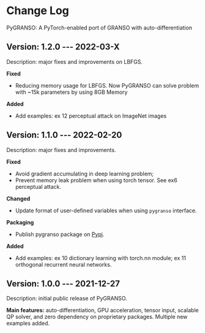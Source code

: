 # Change Log

PyGRANSO: A PyTorch-enabled port of GRANSO with auto-differentiation

## Version: 1.2.0 --- 2022-03-X

Description: major fixes and improvements on LBFGS. 

**Fixed** 
- Reducing memory usage for LBFGS. Now PyGRANSO can solve problem with ~15k parameters by using 8GB Memory 

**Added**
- Add examples: ex 12 perceptual attack on ImageNet images


## Version: 1.1.0 --- 2022-02-20

Description: major fixes and improvements. 

**Fixed** 
- Avoid gradient accumulating in deep learning problem; 
- Prevent memory leak problem when using torch tensor. See ex6 perceptual attack.

**Changed**
- Update format of user-defined variables when using `pygranso` interface. 

**Packaging**
- Publish pygranso package on [Pypi](https://pypi.org/project/pygranso/).

**Added**
- Add examples: ex 10 dictionary learning with torch.nn module; ex 11 orthogonal recurrent neural networks.

## Version: 1.0.0 --- 2021-12-27

Description: initial public release of PyGRANSO. 

**Main features:** auto-differentiation, GPU acceleration, tensor input, scalable QP solver, and zero dependency on proprietary packages. Multiple new examples added.